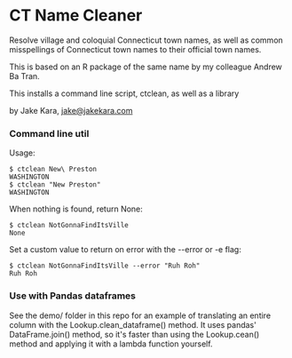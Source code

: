 # CT Name Cleaner

Resolve village and coloquial Connecticut town names, as well as common
misspellings of Connecticut town names to their official town names.

This is based on an R package of the same name by my colleague Andrew Ba Tran.

This installs a command line script, ctclean,  as well as a library 

by Jake Kara, jake@jakekara.com

### Command line util

Usage:

	$ ctclean New\ Preston
	WASHINGTON
	$ ctclean "New Preston"
	WASHINGTON

When nothing is found, return None:

	$ ctclean NotGonnaFindItsVille
	None

Set a custom value to return on error with the --error or -e flag:

    $ ctclean NotGonnaFindItsVille --error "Ruh Roh"
    Ruh Roh

### Use with Pandas dataframes

See the demo/ folder in this repo for an example of translating an entire
column with the Lookup.clean_dataframe() method. It uses pandas'
DataFrame.join() method, so it's faster than using the Lookup.cean() method
and applying it with a lambda function yourself.